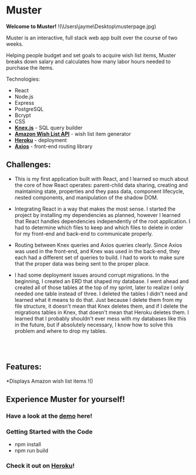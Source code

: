 # Muster

**Welcome to Muster!**
!(\Users\jayme\Desktop\musterpage.jpg)

Muster is an interactive, full stack web app built over the course of two weeks.

Helping people budget and set goals to acquire wish list items, Muster breaks down salary and calculates how many labor hours needed to purchase the items.

Technologies:
* React
* Node.js
* Express
* PostgreSQL
* Bcrypt
* CSS
* **[Knex.js](http://knexjs.org/)** - SQL query builder
* **[Amazon Wish List API](https://github.com/doitlikejustin/amazon-wish-lister)** - wish list item generator
* **[Heroku](http://www.heroku.com)** - deployment
* **[Axios](https://www.npmjs.com/package/axios)** - front-end routing library
</hr>

## Challenges:

* This is my first application built with React, and I learned so much about the core of how React operates: parent-child data sharing, creating and maintaining state, properties and they pass data, component lifecycle, nested components, and manipulation of the shadow DOM.

* Integrating React in a way that makes the most sense. I started the project by installing my dependencies as planned, however I learned that React handles dependencies independently of the root application. I had to determine which files to keep and which files to delete in order for my front-end and back-end to communicate properly.

* Routing between Knex queries and Axios queries clearly. Since Axios was used in the front-end, and Knex was used in the back-end, they each had a different set of queries to build. I had to work to make sure that the proper data was being sent to the proper place. 

* I had some deployment issues around corrupt migrations. In the beginning, I created an ERD that shaped my database. I went ahead and created all of those tables at the top of my sprint, later to realize I only needed one table instead of three. I deleted the tables I didn't need and learned what it means to do that. Just because I delete them from my file structure, it doesn't mean that Knex deletes them, and if I delete the migrations tables in Knex, that doesn't mean that Heroku deletes them. I learned that I probably shouldn't ever mess with my databases like this in the future, but if absolutely necessary, I know how to solve this problem and where to drop my tables.
<br><br>
<br>

## Features:

*Displays Amazon wish list items
!()

## Experience Muster for yourself!
### Have a look at the [demo](https://youtu.be/Q1L-1ZRinI4) here!

### Getting Started with the Code
- npm install
- npm run build

### Check it out on [Heroku](https://musterapp.herokuapp.com)!
